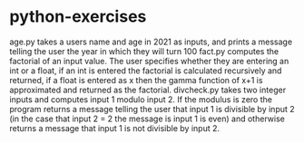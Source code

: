 # python-exercises
age.py takes a users name and age in 2021 as inputs, and prints a message telling the user the year in which they will turn 100
fact.py computes the factorial of an input value. The user specifies whether they are entering an int or a float, if an int is entered the factorial is calculated recursively and returned, if a float is entered as x then the gamma function of x+1 is approximated and returned as the factorial.
divcheck.py takes two integer inputs and computes input 1 modulo input 2. If the modulus is zero the program returns a message telling the user that input 1 is divisible by input 2 (in the case that input 2 = 2 the message is input 1 is even) and otherwise returns a message that input 1 is not divisible by input 2.
